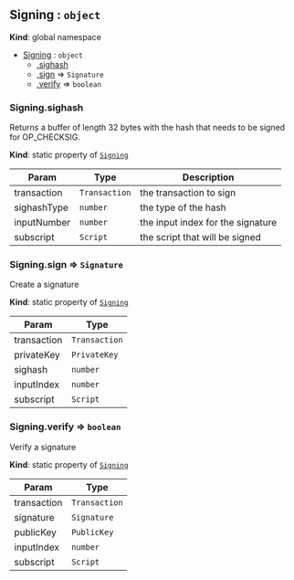 <a name="Signing"></a>

## Signing : <code>object</code>
**Kind**: global namespace  

* [Signing](#Signing) : <code>object</code>
    * [.sighash](#Signing.sighash)
    * [.sign](#Signing.sign) ⇒ <code>Signature</code>
    * [.verify](#Signing.verify) ⇒ <code>boolean</code>

<a name="Signing.sighash"></a>

### Signing.sighash
Returns a buffer of length 32 bytes with the hash that needs to be signed
for OP_CHECKSIG.

**Kind**: static property of <code>[Signing](#Signing)</code>  

| Param | Type | Description |
| --- | --- | --- |
| transaction | <code>Transaction</code> | the transaction to sign |
| sighashType | <code>number</code> | the type of the hash |
| inputNumber | <code>number</code> | the input index for the signature |
| subscript | <code>Script</code> | the script that will be signed |

<a name="Signing.sign"></a>

### Signing.sign ⇒ <code>Signature</code>
Create a signature

**Kind**: static property of <code>[Signing](#Signing)</code>  

| Param | Type |
| --- | --- |
| transaction | <code>Transaction</code> | 
| privateKey | <code>PrivateKey</code> | 
| sighash | <code>number</code> | 
| inputIndex | <code>number</code> | 
| subscript | <code>Script</code> | 

<a name="Signing.verify"></a>

### Signing.verify ⇒ <code>boolean</code>
Verify a signature

**Kind**: static property of <code>[Signing](#Signing)</code>  

| Param | Type |
| --- | --- |
| transaction | <code>Transaction</code> | 
| signature | <code>Signature</code> | 
| publicKey | <code>PublicKey</code> | 
| inputIndex | <code>number</code> | 
| subscript | <code>Script</code> | 

